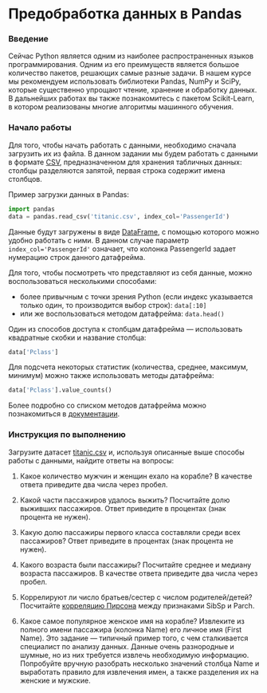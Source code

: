 # Предобработка данных в Pandas

### Введение

Сейчас Python является одним из наиболее распространенных языков программирования. Одним из его преимуществ является большое количество пакетов, решающих самые разные задачи. В нашем курсе мы рекомендуем использовать библиотеки Pandas, NumPy и SciPy, которые существенно упрощают чтение, хранение и обработку данных. В дальнейших работах вы также познакомитесь с пакетом Scikit-Learn, в котором реализованы многие алгоритмы машинного обучения.

### Начало работы

Для того, чтобы начать работать с данными, необходимо сначала загрузить их из файла. В данном задании мы будем работать с данными в формате [CSV](https://ru.wikipedia.org/wiki/CSV), предназначенном для хранения табличных данных: столбцы разделяются запятой, первая строка содержит имена столбцов.

Пример загрузки данных в Pandas:

```python
import pandas
data = pandas.read_csv('titanic.csv', index_col='PassengerId')
```

Данные будут загружены в виде [DataFrame](http://pandas.pydata.org/pandas-docs/stable/generated/pandas.DataFrame.html), с помощью которого можно удобно работать с ними. В данном случае параметр  `index_col='PassengerId'` означает, что колонка PassengerId задает нумерацию строк данного датафрейма.

Для того, чтобы посмотреть что представляют из себя данные, можно воспользоваться несколькими способами:
* более привычным с точки зрения Python (если индекс указывается только один, то производится выбор строк):
`data[:10]`
* или же воспользоваться методом датафрейма:
`data.head()`

Один из способов доступа к столбцам датафрейма — использовать квадратные скобки и название столбца:
```python
data['Pclass']
```

Для подсчета некоторых статистик (количества, среднее, максимум, минимум) можно также использовать методы датафрейма:
```python
data['Pclass'].value_counts()
```

Более подробно со списком методов датафрейма можно познакомиться в [документации](http://pandas.pydata.org/pandas-docs/stable/generated/pandas.DataFrame.html).

### Инструкция по выполнению

Загрузите датасет [titanic.csv](../titanic.csv) и, используя описанные выше способы работы с данными, найдите ответы на вопросы:
1. Какое количество мужчин и женщин ехало на корабле? В качестве ответа приведите два числа через пробел.

2. Какой части пассажиров удалось выжить? Посчитайте долю выживших пассажиров. Ответ приведите в процентах (знак процента не нужен).

3. Какую долю пассажиры первого класса составляли среди всех пассажиров? Ответ приведите в процентах (знак процента не нужен).

4. Какого возраста были пассажиры? Посчитайте среднее и медиану возраста пассажиров. В качестве ответа приведите два числа через пробел.

5. Коррелируют ли число братьев/сестер с числом родителей/детей? Посчитайте [корреляцию Пирсона](http://www.machinelearning.ru/wiki/index.php?title=Коэффициент_корреляции_Пирсона) между признаками SibSp и Parch.

6. Какое самое популярное женское имя на корабле? Извлеките из полного имени пассажира (колонка Name) его личное имя (First Name). Это задание — типичный пример того, с чем сталкивается специалист по анализу данных. Данные очень разнородные и шумные, но из них требуется извлечь необходимую информацию. Попробуйте вручную разобрать несколько значений столбца Name и выработать правило для извлечения имен, а также разделения их на женские и мужские.

